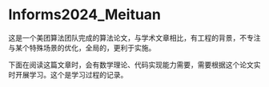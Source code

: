 # Informs2024_Meituan

这是一个美团算法团队完成的算法论文，与学术文章相比，有工程的背景，不专注与某个特殊场景的优化，全局的，更利于实施。

下面在阅读这篇文章时，会有数学理论、代码实现能力需要，需要根据这个论文实时开展学习。这个是学习过程的记录。
